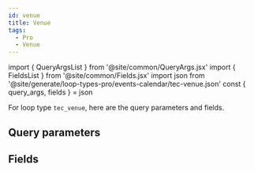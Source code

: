 ```yaml
---
id: venue
title: Venue
tags:
  - Pro
  - Venue
---
```

import { QueryArgsList } from '@site/common/QueryArgs.jsx'
import { FieldsList } from '@site/common/Fields.jsx'
import json from '@site/generate/loop-types-pro/events-calendar/tec-venue.json'
const { query_args, fields } = json

For loop type `tec_venue`, here are the query parameters and fields.

## Query parameters

<QueryArgsList args={query_args} />

## Fields

<FieldsList fields={fields} />
